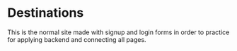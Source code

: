 # Destinations
This is the normal site made with signup and login forms in order to practice for applying backend and connecting all pages.
